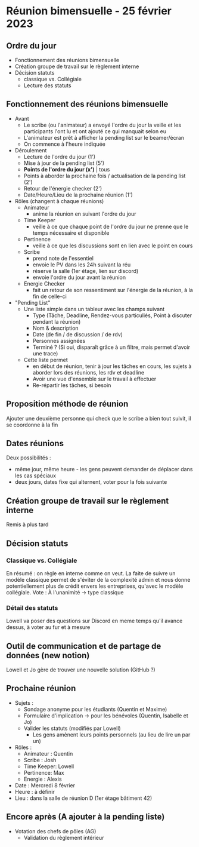 # Réunion bimensuelle - 25 février 2023

## Ordre du jour
- Fonctionnement des réunions bimensuelle
- Création groupe de travail sur le règlement interne
- Décision statuts 
	- classique vs. Collégiale
	- Lecture des statuts

## Fonctionnement des réunions bimensuelle
- Avant
	- Le scribe (ou l'animateur) a envoyé l'ordre du jour la veille et les participants l'ont lu et ont ajouté ce qui manquait selon eu
	- L'animateur est prêt à afficher la pending list sur le beamer/écran
	- On commence à l'heure indiquée
- Déroulement
	- Lecture de l'ordre du jour (1')
	- Mise à jour de la pending list (5')
	- **Points de l'ordre du jour (x')** | tous
	- Points à aborder la prochaine fois / actualisation de la pending list (2')
	- Retour de l'énergie checker (2')
	- Date/Heure/Lieu de la prochaine réunion (1')
- Rôles (changent à chaque réunions)
	- Animateur
		- anime la réunion en suivant l'ordre du jour
	- Time Keeper
		- veille à ce que chaque point de l'ordre du jour ne prenne que le temps nécessaire et disponible
	- Pertinence		
		- veille à ce que les discussions sont en lien avec le point en cours
	- Scribe
		- prend note de l'essentiel
		- envoie le PV dans les 24h suivant la réu
		- réserve la salle (1er étage, lien sur discord)
		- envoie l'ordre du jour avant la réunion
	- Energie Checker
		- fait un retour de son ressentiment sur l'énergie de la réunion, à la fin de celle-ci
- "Pending List" 
	- Une liste simple dans un tableur avec les champs suivant
		- Type (Tâche, Deadline, Rendez-vous particuliés, Point à discuter pendant la réunion)
		- Nom & description
		- Date (de fin / de discussion / de rdv)
		- Personnes assignées
		- Terminé ? (Si oui, disparaît grâce à un filtre, mais permet d'avoir une trace)
	- Cette liste permet
		- en début de réunion, tenir à jour les tâches en cours, les sujets à aborder lors des réunions, les rdv et deadline
		- Avoir une vue d'ensemble sur le travail à effectuer
		- Re-répartir les tâches, si besoin
	
## Proposition méthode de réunion
Ajouter une deuxième personne qui check que le scribe a bien tout suivit, il se coordonne à la fin

## Dates réunions
Deux possibilités :
- même jour, même heure - les gens peuvent demander de déplacer dans les cas spéciaux
- deux jours, dates fixe qui alternent, voter pour la fois suivante

## Création groupe de travail sur le règlement interne
Remis à plus tard

## Décision statuts 
### Classique vs. Collégiale
En résumé : on règle en interne comme on veut. La faite de suivre un modèle classique permet de s'éviter de la complexité admin et nous donne potentiellement plus de crédit envers les entreprises, qu'avec le modèle collégiale.
Vote : À l'unanimité -> type classique

### Détail des statuts
Lowell va poser des questions sur Discord en meme temps qu'il avance dessus, à voter au fur et à mesure

## Outil de communication et de partage de données (new notion)
Lowell et Jo gère de trouver une nouvelle solution (GitHub ?)

## Prochaine réunion
- Sujets :
	- Sondage anonyme pour les étudiants (Quentin et Maxime)
	- Formulaire d'implication -> pour les bénévoles (Quentin, Isabelle et Jo)
	- Valider les statuts (modifiés par Lowell)
		- Les gens amènent leurs points personnels (au lieu de lire un par un)
- Rôles :
    - Animateur : Quentin
    - Scribe : Josh
    - Time Keeper: Lowell
    - Pertinence: Max
    - Energie : Alexis
- Date : Mercredi 8 février 
- Heure : à définir
- Lieu : dans la salle de réunion D (1er étage bâtiment 42)

## Encore après (A ajouter à la pending liste)
- Votation des chefs de pôles (AG)
	- Validation du règlement intérieur
